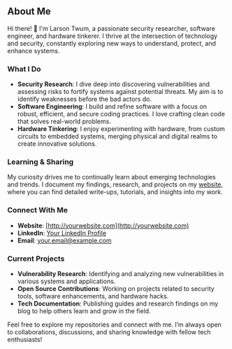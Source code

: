 
## About Me

Hi there! 👋 I'm Larson Twum, a passionate security researcher, software engineer, and hardware tinkerer. I thrive at the intersection of technology and security, constantly exploring new ways to understand, protect, and enhance systems.

### What I Do

- **Security Research**: I dive deep into discovering vulnerabilities and assessing risks to fortify systems against potential threats. My aim is to identify weaknesses before the bad actors do.
- **Software Engineering**: I build and refine software with a focus on robust, efficient, and secure coding practices. I love crafting clean code that solves real-world problems.
- **Hardware Tinkering**: I enjoy experimenting with hardware, from custom circuits to embedded systems, merging physical and digital realms to create innovative solutions.

### Learning & Sharing

My curiosity drives me to continually learn about emerging technologies and trends. I document my findings, research, and projects on my [website](http://yourwebsite.com), where you can find detailed write-ups, tutorials, and insights into my work.

### Connect With Me

- **Website**: [http://yourwebsite.com](http://yourwebsite.com)
- **LinkedIn**: [Your LinkedIn Profile](https://www.linkedin.com/in/your-profile)
- **Email**: [your.email@example.com](mailto:bugeffect404@gmail.com)

### Current Projects

- **Vulnerability Research**: Identifying and analyzing new vulnerabilities in various systems and applications.
- **Open Source Contributions**: Working on projects related to security tools, software enhancements, and hardware hacks.
- **Tech Documentation**: Publishing guides and research findings on my blog to help others learn and grow in the field.

Feel free to explore my repositories and connect with me. I’m always open to collaborations, discussions, and sharing knowledge with fellow tech enthusiasts!


<!---
bugeffect404/bugeffect404 is a ✨ special ✨ repository because its `README.md` (this file) appears on your GitHub profile.
You can click the Preview link to take a look at your changes.
--->
